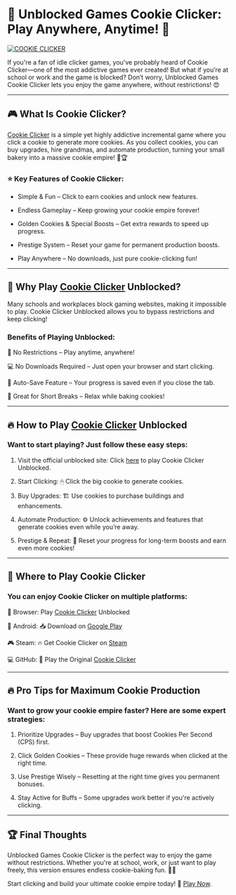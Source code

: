 # 🍪 Unblocked Games Cookie Clicker: Play Anywhere, Anytime! 🚀

[![COOKIE CLICKER](https://github.com/user-attachments/assets/7ec9146d-8484-4480-bd85-0144ec56e3c0)](https://cookieclicker.ee/)

If you're a fan of idle clicker games, you've probably heard of Cookie Clicker—one of the most addictive games ever created! But what if you’re at school or work and the game is blocked? Don’t worry, Unblocked Games Cookie Clicker lets you enjoy the game anywhere, without restrictions! 😍

---
## 🎮 What Is Cookie Clicker?

[Cookie Clicker](https://cookieclicker.ee/) is a simple yet highly addictive incremental game where you click a cookie to generate more cookies. As you collect cookies, you can buy upgrades, hire grandmas, and automate production, turning your small bakery into a massive cookie empire! 🍪🏆

### ⭐ Key Features of Cookie Clicker:

- Simple & Fun – Click to earn cookies and unlock new features.

- Endless Gameplay – Keep growing your cookie empire forever!

- Golden Cookies & Special Boosts – Get extra rewards to speed up progress.

- Prestige System – Reset your game for permanent production boosts.

- Play Anywhere – No downloads, just pure cookie-clicking fun!

---
## 🍪 Why Play [Cookie Clicker](https://cookieclicker.app) Unblocked?

Many schools and workplaces block gaming websites, making it impossible to play. Cookie Clicker Unblocked allows you to bypass restrictions and keep clicking!

### Benefits of Playing Unblocked:

🚀 No Restrictions – Play anytime, anywhere!

💻 No Downloads Required – Just open your browser and start clicking.

🔄 Auto-Save Feature – Your progress is saved even if you close the tab.

🎉 Great for Short Breaks – Relax while baking cookies!

---
## 🔥 How to Play [Cookie Clicker](https://cookieclicker.me) Unblocked

### Want to start playing? Just follow these easy steps:

1. Visit the official unblocked site: Click [here](https://cookieclicker.ee/) to play Cookie Clicker Unblocked.

2. Start Clicking: 🖱 Click the big cookie to generate cookies.

3. Buy Upgrades: 🏗 Use cookies to purchase buildings and enhancements.

4. Automate Production: ⚙️ Unlock achievements and features that generate cookies even while you’re away.

5. Prestige & Repeat: 🔄 Reset your progress for long-term boosts and earn even more cookies!

---
## 📱 Where to Play Cookie Clicker

### You can enjoy Cookie Clicker on multiple platforms:

🍪 Browser: Play [Cookie Clicker](https://cookieclicker.ee/) Unblocked

📱 Android: 📥 Download on [Google Play](https://play.google.com/store/apps/details?id=org.dashnet.cookieclicker&hl=en)

🎮 Steam: 🔥 Get Cookie Clicker on [Steam](https://store.steampowered.com/app/1454400/Cookie_Clicker/)

💻 GitHub: 🔗 Play the Original [Cookie Clicker](https://cookieclickernew.github.io)

---
## 🔥 Pro Tips for Maximum Cookie Production

### Want to grow your cookie empire faster? Here are some expert strategies:

1. Prioritize Upgrades – Buy upgrades that boost Cookies Per Second (CPS) first.

2. Click Golden Cookies – These provide huge rewards when clicked at the right time.

3. Use Prestige Wisely – Resetting at the right time gives you permanent bonuses.

4. Stay Active for Buffs – Some upgrades work better if you're actively clicking.

---
## 🏆 Final Thoughts

Unblocked Games Cookie Clicker is the perfect way to enjoy the game without restrictions. Whether you're at school, work, or just want to play freely, this version ensures endless cookie-baking fun. 🍪🔥

Start clicking and build your ultimate cookie empire today! 🚀 [Play Now](https://cookieclickerorteil.github.io).

